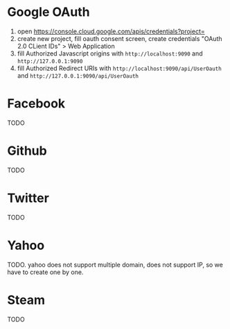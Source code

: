 
# Google OAuth

1. open https://console.cloud.google.com/apis/credentials?project=
2. create new project, fill oauth consent screen, create credentials "OAuth 2.0 CLient IDs" > Web Application
3. fill Authorized Javascript origins with `http://localhost:9090` and `http://127.0.0.1:9090`
4. fill Authorized Redirect URIs with `http://localhost:9090/api/UserOauth` and `http://127.0.0.1:9090/api/UserOauth`

# Facebook

TODO

# Github

TODO

# Twitter

TODO

# Yahoo

TODO. yahoo does not support multiple domain, does not support IP, so we have to create one by one.

# Steam

TODO
